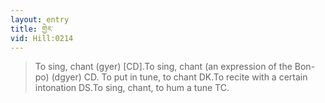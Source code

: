 ```yaml
---
layout: entry
title: གྱེར་
vid: Hill:0214
---
```

> To sing, chant (gyer) [CD].To sing, chant (an expression of the Bon-po) (dgyer) CD. To put in tune, to chant DK.To recite with a certain intonation DS.To sing, chant, to hum a tune TC.
